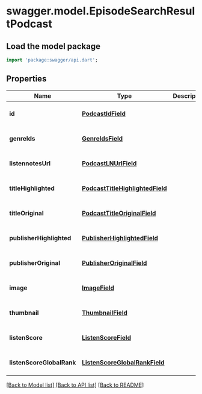 # swagger.model.EpisodeSearchResultPodcast

## Load the model package
```dart
import 'package:swagger/api.dart';
```

## Properties
Name | Type | Description | Notes
------------ | ------------- | ------------- | -------------
**id** | [**PodcastIdField**](PodcastIdField.md) |  | [optional] [default to null]
**genreIds** | [**GenreIdsField**](GenreIdsField.md) |  | [optional] [default to null]
**listennotesUrl** | [**PodcastLNUrlField**](PodcastLNUrlField.md) |  | [optional] [default to null]
**titleHighlighted** | [**PodcastTitleHighlightedField**](PodcastTitleHighlightedField.md) |  | [optional] [default to null]
**titleOriginal** | [**PodcastTitleOriginalField**](PodcastTitleOriginalField.md) |  | [optional] [default to null]
**publisherHighlighted** | [**PublisherHighlightedField**](PublisherHighlightedField.md) |  | [optional] [default to null]
**publisherOriginal** | [**PublisherOriginalField**](PublisherOriginalField.md) |  | [optional] [default to null]
**image** | [**ImageField**](ImageField.md) |  | [optional] [default to null]
**thumbnail** | [**ThumbnailField**](ThumbnailField.md) |  | [optional] [default to null]
**listenScore** | [**ListenScoreField**](ListenScoreField.md) |  | [optional] [default to null]
**listenScoreGlobalRank** | [**ListenScoreGlobalRankField**](ListenScoreGlobalRankField.md) |  | [optional] [default to null]

[[Back to Model list]](../README.md#documentation-for-models) [[Back to API list]](../README.md#documentation-for-api-endpoints) [[Back to README]](../README.md)

